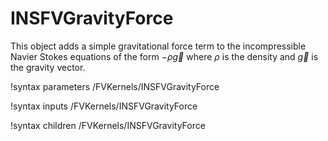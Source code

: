 # INSFVGravityForce

This object adds a simple gravitational force term to the incompressible Navier
Stokes equations of the form $-\rho\vec{g}$ where $\rho$ is the density and
$\vec{g}$ is the gravity vector.

!syntax parameters /FVKernels/INSFVGravityForce

!syntax inputs /FVKernels/INSFVGravityForce

!syntax children /FVKernels/INSFVGravityForce
